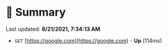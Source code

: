# 📖 Summary
Last updated: **8/21/2021, 7:34:13 AM**

- `GET` [https://google.com](https://google.com) - **Up** (114ms)
